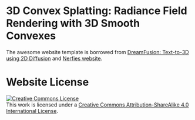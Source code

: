 # 3D Convex Splatting: Radiance Field Rendering with 3D Smooth Convexes

The awesome website template is borrowed from [DreamFusion: Text-to-3D using 2D Diffusion](https://dreamfusion3d.github.io/) and [Nerfies website](https://nerfies.github.io). 

# Website License
<a rel="license" href="http://creativecommons.org/licenses/by-sa/4.0/"><img alt="Creative Commons License" style="border-width:0" src="https://i.creativecommons.org/l/by-sa/4.0/88x31.png" /></a><br />This work is licensed under a <a rel="license" href="http://creativecommons.org/licenses/by-sa/4.0/">Creative Commons Attribution-ShareAlike 4.0 International License</a>.
